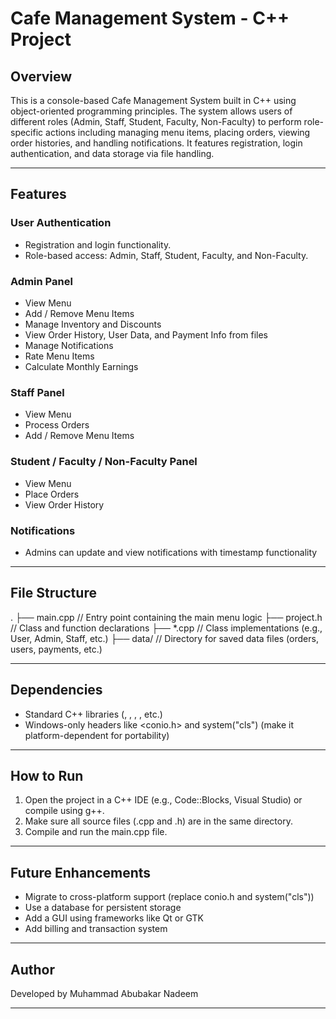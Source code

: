 # Cafe Management System - C++ Project

## Overview

This is a console-based Cafe Management System built in C++ using object-oriented programming principles. The system allows users of different roles (Admin, Staff, Student, Faculty, Non-Faculty) to perform role-specific actions including managing menu items, placing orders, viewing order histories, and handling notifications. It features registration, login authentication, and data storage via file handling.

---

## Features

### User Authentication

* Registration and login functionality.
* Role-based access: Admin, Staff, Student, Faculty, and Non-Faculty.

### Admin Panel

* View Menu
* Add / Remove Menu Items
* Manage Inventory and Discounts
* View Order History, User Data, and Payment Info from files
* Manage Notifications
* Rate Menu Items
* Calculate Monthly Earnings

### Staff Panel

* View Menu
* Process Orders
* Add / Remove Menu Items

### Student / Faculty / Non-Faculty Panel

* View Menu
* Place Orders
* View Order History

### Notifications

* Admins can update and view notifications with timestamp functionality

---

## File Structure


.
├── main.cpp           // Entry point containing the main menu logic
├── project.h          // Class and function declarations
├── *.cpp              // Class implementations (e.g., User, Admin, Staff, etc.)
├── data/              // Directory for saved data files (orders, users, payments, etc.)


---

## Dependencies

* Standard C++ libraries (<iostream>, <fstream>, <string>, <ctime>, etc.)
* Windows-only headers like <conio.h> and system("cls") (make it platform-dependent for portability)

---

## How to Run

1. Open the project in a C++ IDE (e.g., Code::Blocks, Visual Studio) or compile using g++.
2. Make sure all source files (.cpp and .h) are in the same directory.
3. Compile and run the main.cpp file.

---

## Future Enhancements

* Migrate to cross-platform support (replace conio.h and system("cls"))
* Use a database for persistent storage
* Add a GUI using frameworks like Qt or GTK
* Add billing and transaction system

---

## Author

Developed by Muhammad Abubakar Nadeem

---
